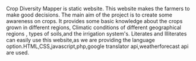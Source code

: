 Crop Diversity Mapper is static website. This website makes the farmers to make
good decisions. The main aim of the project is to create some awareness on crops. It
provides some basic knowledge about the crops grown in different regions, Climatic
conditions of different geographical regions , types of soils,and the irrigation system's.
Literates and Illiterates can easily use this website,as we are providing the language
option.HTML,CSS,javascript,php,google translator api,weatherforecast api are used.
